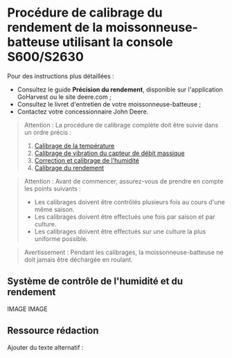 
# Procédure de calibrage du rendement de la moissonneuse-batteuse utilisant la console S600/S2630

Pour des instructions plus détaillées : 
- Consultez le guide **Précision du rendement**, disponible sur l'application 
GoHarvest ou le site deere.com ; 
- Consultez le livret d'entretien de votre moissonneuse-batteuse ; 
- Contactez votre concessionnaire John Deere.

> Attention : La procédure de calibrage complète doit être suivie dans un ordre précis : 
>1. [Calibrage de la température](calibrage_temperature.md)
>1. [Calibrage de vibration du capteur de débit massique](calibrage_vibration_capteur_debit_massique.md)
>1. [Correction et calibrage de l'humidité](correction_calibrage_humidite.md)
>1. [Calibrage du rendement](calibrage_rendement.md)

> Attention : Avant de commencer, assurez-vous de prendre en compte les points suivants :
> - Les calibrages doivent être contrôlés plusieurs fois au cours d'une même saison.
> - Les calibrages doivent être effectués une fois par saison et par culture. 
> - Les calibrages doivent être effectués sur une culture la plus uniforme possible.

> Avertissement : Pendant les calibrages, la moissonneuse-batteuse ne doit jamais être déchargée en roulant.

## Système de contrôle de l'humidité et du rendement

IMAGE 
IMAGE


## Ressource rédaction

Ajouter du texte alternatif : ![]()